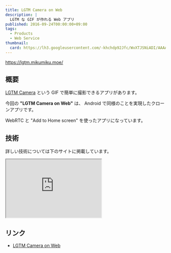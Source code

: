 ```yaml
---
title: LGTM Camera on Web
description: |
  LGTM な GIF が作れる Web アプリ
published: 2016-09-24T00:00:00+09:00
tags:
  - Products
  - Web Service
thumbnail:
  card: https://lh3.googleusercontent.com/-khchdp92Jfc/WvXTJSNiADI/AAAAAAAAAF8/NCzI9LjYc9sIthmV6DihOkGYOWBoJne-wCE0YBhgL/
---
```


https://lgtm.mikumiku.moe/

## 概要

[LGTM Camera](https://lgtm.hatelabo.jp/) という GIF で簡単に撮影できるアプリがあります。

今回の **"LGTM Camera on Web"** は、 Android で同様のことを実現したクローンアプリです。

WebRTC と "Add to Home screen" を使ったアプリになっています。

## 技術

詳しい技術については下のサイトに掲載しています。

<iframe data-aspect="none" height="184" src="https://hatenablog-parts.com/embed?url=http://3846masa.hatenablog.jp/entry/2016/09/26/120000"></iframe>

## リンク

- [LGTM Camera on Web](https://lgtm.mikumiku.moe/)
